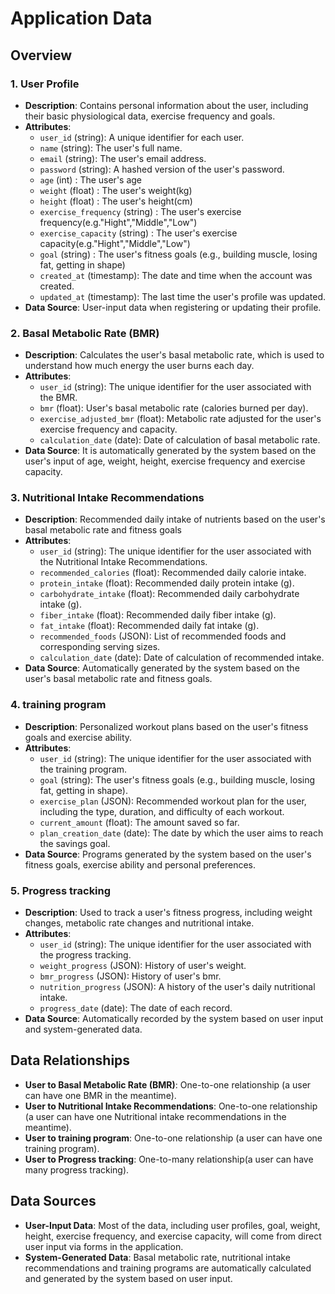 # Application Data 

##  Overview

### 1. User Profile

- **Description**: Contains personal information about the user, including their basic physiological data, exercise frequency and goals.
- **Attributes**:
  - `user_id` (string): A unique identifier for each user.
  - `name` (string): The user's full name.
  - `email` (string): The user's email address.
  - `password` (string): A hashed version of the user's password.
  - `age` (int) : The user's age
  - `weight` (float) : The user's weight(kg)
  - `height` (float) : The user's height(cm)
  - `exercise_frequency` (string) : The user's exercise frequency(e.g."Hight","Middle","Low")
  - `exercise_capacity` (string) : The user's exercise capacity(e.g."Hight","Middle","Low")
  - `goal` (string) : The user's fitness goals (e.g., building muscle, losing fat, getting in shape)
  - `created_at` (timestamp): The date and time when the account was 
    created.
  - `updated_at` (timestamp): The last time the user's profile was updated.
- **Data Source**: User-input data when registering or updating their profile.

### 2. Basal Metabolic Rate (BMR)

- **Description**: Calculates the user's basal metabolic rate, which is used to understand how much energy the user burns each day.
- **Attributes**:
  - `user_id` (string): The unique identifier for the user associated with the BMR.
  - `bmr` (float): User's basal metabolic rate (calories burned per day).
  - `exercise_adjusted_bmr` (float): Metabolic rate adjusted for the user's exercise frequency and capacity.
  - `calculation_date` (date): Date of calculation of basal metabolic rate.
- **Data Source**: It is automatically generated by the system based on the user's input of age, weight, height, exercise frequency and exercise capacity.

### 3. Nutritional Intake Recommendations

- **Description**: Recommended daily intake of nutrients based on the user's basal metabolic rate and fitness goals
- **Attributes**:
  - `user_id` (string): The unique identifier for the user associated with the Nutritional Intake Recommendations.
  - `recommended_calories` (float): Recommended daily calorie intake.
  - `protein_intake` (float): Recommended daily protein intake (g).
  - `carbohydrate_intake` (float): Recommended daily carbohydrate intake (g).
  - `fiber_intake` (float): Recommended daily fiber intake (g).
  - `fat_intake` (float): Recommended daily fat intake (g).
  - `recommended_foods` (JSON): List of recommended foods and corresponding serving sizes.
  - `calculation_date` (date): Date of calculation of recommended intake.
- **Data Source**: Automatically generated by the system based on the user's basal metabolic rate and fitness goals.

### 4. training program

- **Description**: Personalized workout plans based on the user's fitness goals and exercise ability.
- **Attributes**:
  - `user_id` (string): The unique identifier for the user associated with the training program.
  - `goal` (string): The user's fitness goals (e.g., building muscle, losing fat, getting in shape).
  - `exercise_plan` (JSON): Recommended workout plan for the user, including the type, duration, and difficulty of each workout.
  - `current_amount` (float): The amount saved so far.
  - `plan_creation_date` (date): The date by which the user aims to reach the 
    savings goal.
- **Data Source**: Programs generated by the system based on the user's fitness goals, exercise ability and personal preferences.

### 5. Progress tracking

- **Description**: Used to track a user's fitness progress, including weight changes, metabolic rate changes and nutritional intake.
- **Attributes**:
  - `user_id` (string): The unique identifier for the user associated with the progress tracking.
  - `weight_progress` (JSON): History of user's weight.
  - `bmr_progress` (JSON): History of user's bmr.
  - `nutrition_progress` (JSON): A history of the user's daily nutritional intake.
  - `progress_date` (date): The date of each record.
- **Data Source**: Automatically recorded by the system based on user input and system-generated data. 

## Data Relationships

- **User to Basal Metabolic Rate (BMR)**: One-to-one relationship (a user can have one BMR in the meantime).
- **User to Nutritional Intake Recommendations**: One-to-one relationship (a user can have one Nutritional intake recommendations in the meantime).
- **User to training program**: One-to-one relationship (a user can have one training program).
- **User to Progress tracking**: One-to-many relationship(a user can have many progress tracking).

## Data Sources

- **User-Input Data**: Most of the data, including user profiles, goal, weight, height, exercise frequency, and exercise capacity, will come from direct user input via forms in the application.
- **System-Generated Data**: Basal metabolic rate, nutritional intake recommendations and training programs are automatically calculated and generated by the system based on user input.

